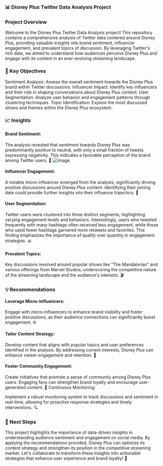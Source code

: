 ### 📊 Disney Plus Twitter Data Analysis Project
### Project Overview
Welcome to the Disney Plus Twitter Data Analysis project! This repository contains a comprehensive analysis of Twitter data centered around Disney Plus, providing valuable insights into brand sentiment, influencer engagement, and prevalent topics of discussion. By leveraging Twitter's rich data, we aimed to understand how audiences perceive Disney Plus and engage with its content in an ever-evolving streaming landscape.

### 🎯 Key Objectives
Sentiment Analysis: Assess the overall sentiment towards the Disney Plus brand within Twitter discussions.
Influencer Impact: Identify key influencers and their role in shaping conversations about Disney Plus content.
User Segmentation: Analyze user behavior and engagement patterns through clustering techniques.
Topic Identification: Explore the most discussed shows and themes within the Disney Plus ecosystem.
### 📈 Insights
#### Brand Sentiment:

The analysis revealed that sentiment towards Disney Plus was predominantly positive to neutral, with only a small fraction of tweets expressing negativity. This indicates a favorable perception of the brand among Twitter users. 🌟
![image](https://github.com/user-attachments/assets/36068f3a-c973-4d31-884d-0bb1e0319976)


#### Influencer Engagement:

A notable micro-influencer emerged from the analysis, significantly driving positive discussions around Disney Plus content. Identifying their joining date could provide further insights into their influence trajectory. 🤳
#### User Segmentation:

Twitter users were clustered into three distinct segments, highlighting varying engagement levels and behaviors. Interestingly, users who tweeted frequently with many hashtags often received less engagement, while those who used fewer hashtags garnered more retweets and favorites. This finding emphasizes the importance of quality over quantity in engagement strategies. 📊
#### Prevalent Topics:

Key discussions revolved around popular shows like "The Mandalorian" and various offerings from Marvel Studios, underscoring the competitive nature of the streaming landscape and the audience's interests. 🎬
### 💡 Recommendations
#### Leverage Micro-Influencers:

Engage with micro-influencers to enhance brand visibility and foster positive discussions, as their audience connections can significantly boost engagement. 🌐
#### Tailor Content Strategy:

Develop content that aligns with popular topics and user preferences identified in the analysis. By addressing current interests, Disney Plus can enhance viewer engagement and retention. 🎥
#### Foster Community Engagement:

Create initiatives that promote a sense of community among Disney Plus users. Engaging fans can strengthen brand loyalty and encourage user-generated content. 🤝
Continuous Monitoring:

Implement a robust monitoring system to track discussions and sentiment in real-time, allowing for proactive response strategies and timely interventions. 🔍
### 📅 Next Steps
This project highlights the importance of data-driven insights in understanding audience sentiment and engagement on social media. By applying the recommendations provided, Disney Plus can optimize its content strategy and strengthen its position in the competitive streaming market. Let's collaborate to transform these insights into actionable strategies that enhance user experience and brand loyalty! 🚀
